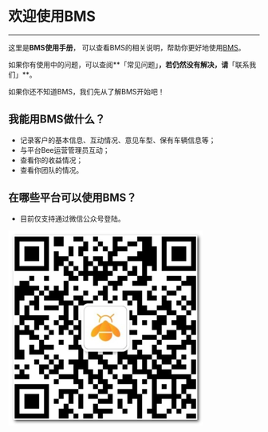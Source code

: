 # **欢迎使用BMS**

---

这里是**BMS使用手册**， 可以查看BMS的相关说明，帮助你更好地使用[BMS](#我能用bms做什么？)。

如果你有使用中的问题，可以查阅**「常见问题」**，若仍然没有解决，请**「联系我们」**。

如果你还不知道BMS，我们先从了解BMS开始吧！

## **我能用BMS做什么？**

* 记录客户的基本信息、互动情况、意见车型、保有车辆信息等；
* 与平台Bee运营管理员互动；
* 查看你的收益情况；
* 查看你团队的情况。

## 在哪些平台可以使用BMS？

* 目前仅支持通过微信公众号登陆。

![](/assets/北极熊蜂-二维码.png)

